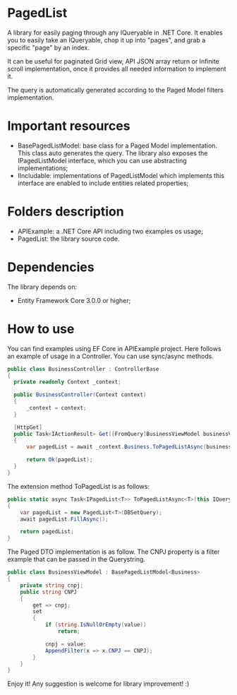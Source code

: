 # PagedList

A library for easily paging through any IQueryable in .NET Core.
It enables you to easily take an IQueryable, chop it up into "pages", and grab a specific "page" by an index.

It can be useful for paginated Grid view, API JSON array return or Infinite scroll implementation, once it provides all needed information to implement it.

The query is automatically generated according to the Paged Model filters implementation.

# Important resources
- BasePagedListModel<T>: base class for a Paged Model implementation. This class auto generates the query. The library also exposes the IPagedListModel<T> interface, which you can use abstracting implementations;
- IIncludable<T>: implementations of PagedListModel which implements this interface are enabled to include entities related properties;

# Folders description
- APIExample: a .NET Core API including two examples os usage;
- PagedList: the library source code.
  
# Dependencies
The library depends on:
- Entity Framework Core 3.0.0 or higher;
 
# How to use
You can find examples using EF Core in APIExample project.
Here follows an example of usage in a Controller. You can use sync/async methods. 

```csharp
public class BusinessController : ControllerBase
{
  private readonly Context _context;

  public BusinessController(Context context)
  {
      _context = context;
  }

  [HttpGet]
  public Task<IActionResult> Get([FromQuery]BusinessViewModel businessViewModel)
  {
      var pagedList = await _context.Business.ToPagedListAsync(businessViewModel);

      return Ok(pagedList);
  }
}
```
  
The extension method ToPagedList is as follows:
  
```csharp
public static async Task<IPagedList<T>> ToPagedListAsync<T>(this IQueryable<T> DBSetQuery) where T : class
{
    var pagedList = new PagedList<T>(DBSetQuery);
    await pagedList.FillAsync();

    return pagedList;
}
```

The Paged DTO implementation is as follow. The CNPJ property is a filter example that can be passed in the Querystring.

```csharp
public class BusinessViewModel : BasePagedListModel<Business>
{
    private string cnpj;
    public string CNPJ
    {
        get => cnpj;
        set
        {
            if (string.IsNullOrEmpty(value))
                return;

            cnpj = value;
            AppendFilter(x => x.CNPJ == CNPJ);
        }
    }
}
```

Enjoy it! Any suggestion is welcome for library improvement! :)
